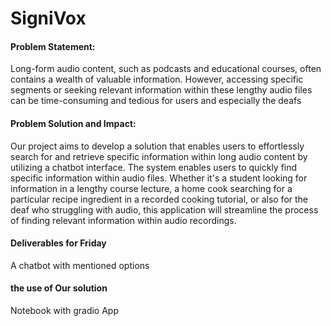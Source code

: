 # SigniVox
#### Problem Statement:
Long-form audio content, such as podcasts and educational courses, often contains a wealth of valuable information.
However, accessing specific segments or seeking relevant information within these lengthy audio files can be time-consuming and tedious for users and especially the deafs  
#### Problem Solution and Impact:
Our project aims to develop a solution that enables users to effortlessly search for and retrieve specific information within long audio content by utilizing a chatbot interface. 
The system enables users to quickly find specific information within audio files. Whether it's a student looking for information in a lengthy course lecture, a home cook searching for a particular recipe ingredient in a recorded cooking tutorial, or also for the deaf who struggling with audio, this application will streamline the process of finding relevant information within audio recordings.
#### Deliverables for Friday 
A chatbot with mentioned options 
#### the use of Our solution
Notebook with gradio App
